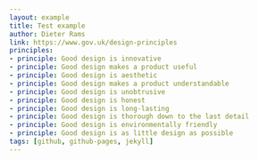 ```yaml
---
layout: example
title: Test example
author: Dieter Rams
link: https://www.gov.uk/design-principles
principles:
- principle: Good design is innovative
- principle: Good design makes a product useful
- principle: Good design is aesthetic
- principle: Good design makes a product understandable
- principle: Good design is unobtrusive
- principle: Good design is honest
- principle: Good design is long-lasting
- principle: Good design is thorough down to the last detail
- principle: Good design is environmentally friendly
- principle: Good design is as little design as possible
tags: [github, github-pages, jekyll]
---
```

